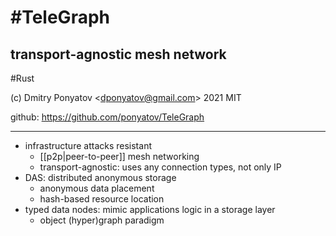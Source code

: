#  #TeleGraph
## transport-agnostic mesh network
#Rust

(c) Dmitry Ponyatov <<dponyatov@gmail.com>> 2021 MIT

github: https://github.com/ponyatov/TeleGraph

<hr>

- infrastructure attacks resistant
	- [[p2p|peer-to-peer]] mesh networking
	- transport-agnostic: uses any connection types, not only IP
- DAS: distributed anonymous storage
	- anonymous data placement
	- hash-based resource location
- typed data nodes: mimic applications logic in a storage layer
	- object (hyper)graph paradigm
